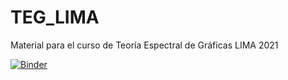 # TEG_LIMA
Material para el curso de Teoría Espectral de Gráficas LIMA 2021


[![Binder](https://mybinder.org/badge_logo.svg)](https://mybinder.org/v2/gh/plumeriopipichas/TEG_LIMA_2021/blob/main/Intro_TEG.ipynb/master)
